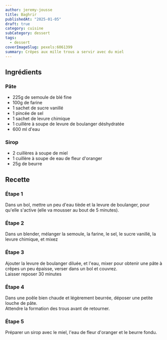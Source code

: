 ```yaml
---
author: jeremy-jousse
title: Baghrir
publishedAt: "2025-01-05"
draft: true
category: cuisine
subCategory: dessert
tags:
  - dessert
coverImageSlug: pexels:6061399
summary: Crêpes aux mille trous a servir avec du miel
---
```


## Ingrédients

### Pâte

- 225g de semoule de blé fine
- 100g de farine
- 1 sachet de sucre vanillé
- 1 pincée de sel
- 1 sachet de levure chimique
- 1 cuillère à soupe de levure de boulanger déshydratée
- 600 ml d'eau

### Sirop

- 2 cuillères à soupe de miel
- 1 cuillère à soupe de eau de fleur d'oranger
- 25g de beurre

## Recette

### Étape 1

Dans un bol, mettre un peu d'eau tiède et la levure de boulanger, pour qu'elle s'active (elle va mousser au bout de 5 minutes).

### Étape 2

Dans un blender, mélanger la semoule, la farine, le sel, le sucre vanillé, la levure chimique, et mixez

### Étape 3

Ajouter la levure de boulanger diluée, et l'eau, mixer pour obtenir une pâte à crêpes un peu épaisse, verser dans un bol et couvrez.  
Laisser reposer 30 minutes

### Étape 4

Dans une poêle bien chaude et légèrement beurrée, déposer une petite louche de pâte.  
Attendre la formation des trous avant de retourner.

### Étape 5

Préparer un sirop avec le miel, l'eau de fleur d'oranger et le beurre fondu.
